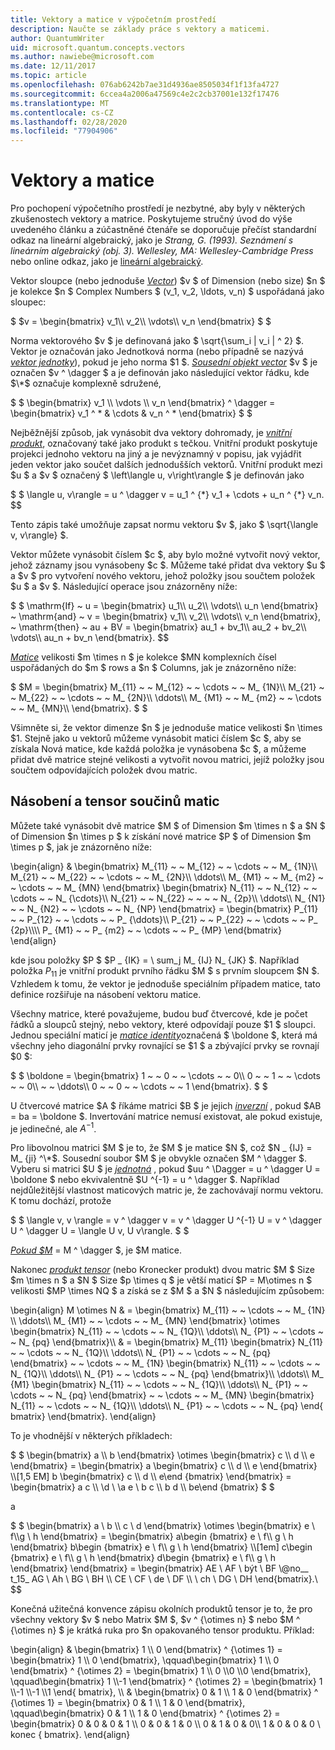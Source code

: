 ```yaml
---
title: Vektory a matice v výpočetním prostředí
description: Naučte se základy práce s vektory a maticemi.
author: QuantumWriter
uid: microsoft.quantum.concepts.vectors
ms.author: nawiebe@microsoft.com
ms.date: 12/11/2017
ms.topic: article
ms.openlocfilehash: 076ab6242b7ae31d4936ae8505034f1f13fa4727
ms.sourcegitcommit: 6ccea4a2006a47569c4e2c2cb37001e132f17476
ms.translationtype: MT
ms.contentlocale: cs-CZ
ms.lasthandoff: 02/28/2020
ms.locfileid: "77904906"
---
```

# <a name="vectors-and-matrices"></a>Vektory a matice

Pro pochopení výpočetního prostředí je nezbytné, aby byly v některých zkušenostech vektory a matrice. Poskytujeme stručný úvod do výše uvedeného článku a zúčastněné čtenáře se doporučuje přečíst standardní odkaz na lineární algebraický, jako je *Strang, G. (1993). Seznámení s lineárním algebraický (obj. 3). Wellesley, MA: Wellesley-Cambridge Press* nebo online odkaz, jako je [lineární algebraický](http://joshua.smcvt.edu/linearalgebra/).

Vektor sloupce (nebo jednoduše [*Vector*](https://en.wikipedia.org/wiki/Vector_(mathematics_and_physics))) $v $ of Dimension (nebo size) $n $ je kolekce $n $ Complex Numbers $ (v_1, v_2, \ldots, v_n) $ uspořádaná jako sloupec:

$ $v = \begin{bmatrix} v_1\\\\ v_2\\\\ \vdots\\\\ v_n \end{bmatrix} $ $

Norma vektorového $v $ je definovaná jako $ \sqrt{\sum\_i | v\_i | ^ 2} $. Vektor je označován jako Jednotková norma (nebo případně se nazývá [*vektor jednotky*](https://en.wikipedia.org/wiki/Unit_vector)), pokud je jeho norma $1 $. [*Sousední objekt vector*](https://en.wikipedia.org/wiki/Adjoint_matrix) $v $ je označen $v ^ \dagger $ a je definován jako následující vektor řádku, kde $\*$ označuje komplexně sdružené,

$ $ \begin{bmatrix} v_1 \\\\ \vdots \\\\ v_n \end{bmatrix} ^ \dagger = \begin{bmatrix} v_1 ^ * & \cdots & v_n ^ * \end{bmatrix} $ $

Nejběžnější způsob, jak vynásobit dva vektory dohromady, je [*vnitřní produkt*](https://en.wikipedia.org/wiki/Inner_product_space), označovaný také jako produkt s tečkou.  Vnitřní produkt poskytuje projekci jednoho vektoru na jiný a je nevýznamný v popisu, jak vyjádřit jeden vektor jako součet dalších jednodušších vektorů.  Vnitřní produkt mezi $u $ a $v $ označený $ \left\langle u, v\right\rangle $ je definován jako

$ $ \langle u, v\rangle = u ^ \dagger v = u\_1 ^ {\*} v_1 + \cdots + u\_n ^ {\*} v\_n.
$$

Tento zápis také umožňuje zapsat normu vektoru $v $, jako $ \sqrt{\langle v, v\rangle} $.

Vektor můžete vynásobit číslem $c $, aby bylo možné vytvořit nový vektor, jehož záznamy jsou vynásobeny $c $. Můžeme také přidat dva vektory $u $ a $v $ pro vytvoření nového vektoru, jehož položky jsou součtem položek $u $ a $v $. Následující operace jsou znázorněny níže:

$ $ \mathrm{If} ~ u = \begin{bmatrix} u_1\\\\ u_2\\\\ \vdots\\\\ u_n \end{bmatrix} ~ \mathrm{and} ~ v = \begin{bmatrix} v_1\\\\ v_2\\\\ \vdots\\\\ v_n \end{bmatrix}, ~ \mathrm{then} ~ au + BV = \begin{bmatrix} au_1 + bv_1\\\\ au_2 + bv_2\\\\ \vdots\\\\ au_n + bv_n \end{bmatrix}.
$$

[*Matice*](https://en.wikipedia.org/wiki/Matrix_(mathematics)) velikosti $m \times n $ je kolekce $MN komplexních čísel uspořádaných do $m $ rows a $n $ Columns, jak je znázorněno níže:

$ $M = \begin{bmatrix} M_{11} ~ ~ M_{12} ~ ~ \cdots ~ ~ M_ {1N}\\\\ M_{21} ~ ~ M_{22} ~ ~ \cdots ~ ~ M_ {2N}\\\\ \ddots\\\\ M_ {M1} ~ ~ M_ {m2} ~ ~ \cdots ~ ~ M_ {MN}\\\\ \end{bmatrix}. $ $

Všimněte si, že vektor dimenze $n $ je jednoduše matice velikosti $n \times $1. Stejně jako u vektorů můžeme vynásobit matici číslem $c $, aby se získala Nová matice, kde každá položka je vynásobena $c $, a můžeme přidat dvě matrice stejné velikosti a vytvořit novou matrici, jejíž položky jsou součtem odpovídajících položek dvou matric. 

## <a name="matrix-multiplication-and-tensor-products"></a>Násobení a tensor součinů matic

Můžete také vynásobit dvě matrice $M $ of Dimension $m \times n $ a $N $ of Dimension $n \times p $ k získání nové matrice $P $ of Dimension $m \times p $, jak je znázorněno níže:

\begin{align} & \begin{bmatrix} M_{11} ~ ~ M_{12} ~ ~ \cdots ~ ~ M_ {1N}\\\\ M_{21} ~ ~ M_{22} ~ ~ \cdots ~ ~ M_ {2N}\\\\ \ddots\\\\ M_ {M1} ~ ~ M_ {m2} ~ ~ \cdots ~ ~ M_ {MN} \end{bmatrix} \begin{bmatrix} N_{11} ~ ~ N_{12} ~ ~ \cdots ~ ~ N_ {\cdots}\\\\ N_{21} ~ ~ N_{22} ~ ~ ~ ~ N_ {2p}\\\\ \ddots\\\\ N_ {N1} ~ ~ N_ {N2} ~ ~ \cdots ~ ~ N_ {NP} \end{bmatrix} = \begin{bmatrix} P_{11} ~ ~ P_{12} ~ ~ \cdots ~ ~ P_ {\ddots}\\\\ P_{21} ~ ~ P_{22} ~ ~ \cdots ~ ~ P_ {2p}\\\\\\\\ P_ {M1} ~ ~ P_ {m2} ~ ~ \cdots ~ ~ P_ {MP} \end{bmatrix} \end{align}

kde jsou položky $P $ $P _ {IK} = \ sum_j M_ {IJ} N_ {JK} $. Například položka $P _{11}$ je vnitřní produkt prvního řádku $M $ s prvním sloupcem $N $. Vzhledem k tomu, že vektor je jednoduše speciálním případem matice, tato definice rozšiřuje na násobení vektoru matice. 

Všechny matrice, které považujeme, budou buď čtvercové, kde je počet řádků a sloupců stejný, nebo vektory, které odpovídají pouze $1 $ sloupci. Jednou speciální maticí je [*matice identity*](https://en.wikipedia.org/wiki/Identity_matrix)označená $ \boldone $, která má všechny jeho diagonální prvky rovnající se $1 $ a zbývající prvky se rovnají $0 $:

$ $ \boldone = \begin{bmatrix} 1 ~ ~ 0 ~ ~ \cdots ~ ~ 0\\\\ 0 ~ ~ 1 ~ ~ \cdots ~ ~ 0\\\\ ~ ~ \ddots\\\\ 0 ~ ~ 0 ~ ~ \cdots ~ ~ 1 \end{bmatrix}. $ $

U čtvercové matrice $A $ říkáme matrici $B $ je jejich [*inverzní*](https://en.wikipedia.org/wiki/Invertible_matrix) , pokud $AB = ba = \boldone $. Invertování matrice nemusí existovat, ale pokud existuje, je jedinečné, ale $A ^{-1}$. 

Pro libovolnou matrici $M $ je to, že $M $ je matice $N $, což $N _ {IJ} = M_ {ji} ^\*$. Sousední soubor $M $ je obvykle označen $M ^ \dagger $. Vyberu si matrici $U $ je [*jednotná*](https://en.wikipedia.org/wiki/Unitary_matrix) , pokud $uu ^ \Dagger = u ^ \dagger U = \boldone $ nebo ekvivalentně $U ^{-1} = u ^ \dagger $.  Například nejdůležitější vlastnost maticových matric je, že zachovávají normu vektoru.  K tomu dochází, protože 

$ $ \langle v, v \rangle = v ^ \dagger v = v ^ \dagger U ^{-1} U = v ^ \dagger U ^ \dagger U = \langle U v, U v\rangle. $ $  

[*Pokud $M*](https://en.wikipedia.org/wiki/Hermitian_matrix) = M ^ \dagger $, je $M matice.

Nakonec [*produkt tensor*](https://en.wikipedia.org/wiki/Tensor_product) (nebo Kronecker produkt) dvou matric $M $ Size $m \times n $ a $N $ Size $p \times q $ je větší maticí $P = M\otimes n $ velikosti $MP \times NQ $ a získá se z $M $ a $N $ následujícím způsobem:

\begin{align} M \otimes N & = \begin{bmatrix} M_{11} ~ ~ \cdots ~ ~ M_ {1N} \\\\ \ddots\\\\ M_ {M1} ~ ~ \cdots ~ ~ M_ {MN} \end{bmatrix} \otimes \begin{bmatrix} N_{11} ~ ~ \cdots ~ ~ N_ {1Q}\\\\ \ddots\\\\ N_ {P1} ~ ~ \cdots ~ ~ N_ {pq} \end{bmatrix}\\\\ & = \begin{bmatrix} M_{11} \begin{bmatrix} N_{11} ~ ~ \cdots ~ ~ N_ {1Q}\\\\ \ddots\\\\ N_ {P1} ~ ~ \cdots ~ ~ N_ {pq} \end{bmatrix} ~ ~ \cdots ~ ~ M_ {1N} \begin{bmatrix} N_{11} ~ ~ \cdots ~ ~ N_ {1Q}\\\\ \ddots\\\\ N_ {P1} ~ ~ \cdots ~ ~ N_ {pq} \end{bmatrix}\\\\ \ddots\\\\ M_ {M1} \begin{bmatrix} N_{11} ~ ~ \cdots ~ ~ N_ {1Q}\\\\ \ddots\\\\ N_ {P1} ~ ~ \cdots ~ ~ N_ {pq} \end{bmatrix} ~ ~ \cdots ~ ~ M_ {MN} \begin{bmatrix} N_{11} ~ ~ \cdots ~ ~ N_ {1Q}\\\\ \ddots\\\\ N_ {P1} ~ ~ \cdots ~ ~ N_ {pq} \end{ bmatrix} \end{bmatrix}.
\end{align}

To je vhodnější v některých příkladech:

$ $ \begin{bmatrix} a \\\\ b \end{bmatrix} \otimes \begin{bmatrix} c \\\\ d \\\\ e \end{bmatrix} = \begin{bmatrix} a \begin{bmatrix} c \\\\ d \\\\ e \end{bmatrix} \\\\[1,5 EM] b \begin{bmatrix} c \\\\ d \\\\ e\end {bmatrix} \end{bmatrix} = \begin{bmatrix} a c \\\\ \\d \\ \\a e \\ b c \\\\ b d \\\\ be\end {bmatrix} $ $

a

$ $ \begin{bmatrix} a \ b \\\\ c \ d \end{bmatrix} \otimes \begin{bmatrix} e \ f\\\\g \ h \end{bmatrix} = \begin{bmatrix} a\begin {bmatrix} e \ f\\\\ g \ h \end{bmatrix} b\begin {bmatrix} e \ f\\\\ g \ h \end{bmatrix} \\\\[1em] c\begin {bmatrix} e \ f\\\\ g \ h \end{bmatrix} d\begin {bmatrix} e \ f\\\\ g \ h \end{bmatrix} \end{bmatrix} = \begin{bmatrix} AE \ AF \ být \ BF \\@no__ t_15_ AG \ Ah \ BG \ BH \\\\ CE \ CF \ de \ DF \\\\ \ ch \ DG \ DH \end{bmatrix}.\\
$$

Konečná užitečná konvence zápisu okolních produktů tensor je to, že pro všechny vektory $v $ nebo Matrix $M $, $v ^ {\otimes n} $ nebo $M ^ {\otimes n} $ je krátká ruka pro $n opakovaného tensor produktu.  Příklad:

\begin{align} & \begin{bmatrix} 1 \\\\ 0 \end{bmatrix} ^ {\otimes 1} = \begin{bmatrix} 1 \\\\ 0 \end{bmatrix}, \qquad\begin{bmatrix} 1 \\\\ 0 \end{bmatrix} ^ {\otimes 2} = \begin{bmatrix} 1 \\\\ 0 \\\\0 \\\\0 \end{bmatrix}, \qquad\begin{bmatrix} 1 \\\\-1 \end{bmatrix} ^ {\otimes 2} = \begin{bmatrix} 1 \\\\-1 \\\\-1 \\\\1 \end{ bmatrix}, \\\\ & \begin{bmatrix} 0 & 1 \\\\ 1 & 0 \end{bmatrix} ^ {\otimes 1} = \begin{bmatrix} 0 & 1 \\\\ 1 & 0 \end{bmatrix}, \qquad\begin{bmatrix} 0 & 1 \\\\ 1 & 0 \end{bmatrix} ^ {\otimes 2} = \begin{bmatrix} 0 & 0 & 0 & 1 \\\\ 0 & 0 & 1 & 0 \\\\ 0 & 1 & 0 & 0\\\\ 1 & 0 & 0 & 0 \ konec { bmatrix}.
\end{align}
